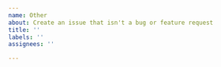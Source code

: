 ```yaml
---
name: Other
about: Create an issue that isn't a bug or feature request
title: ''
labels: ''
assignees: ''

---
```



